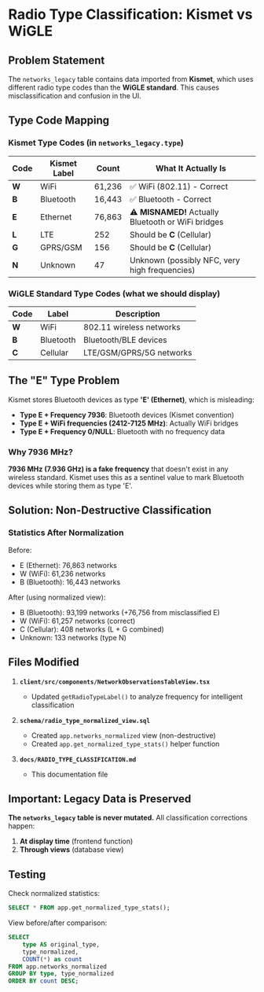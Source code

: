 # Radio Type Classification: Kismet vs WiGLE

## Problem Statement

The `networks_legacy` table contains data imported from **Kismet**, which uses different radio type codes than the **WiGLE standard**. This causes misclassification and confusion in the UI.

## Type Code Mapping

### Kismet Type Codes (in `networks_legacy.type`)

| Code | Kismet Label | Count | What It Actually Is |
|------|-------------|-------|---------------------|
| **W** | WiFi | 61,236 | ✅ WiFi (802.11) - Correct |
| **B** | Bluetooth | 16,443 | ✅ Bluetooth - Correct |
| **E** | Ethernet | 76,863 | ⚠️ **MISNAMED!** Actually Bluetooth or WiFi bridges |
| **L** | LTE | 252 | Should be **C** (Cellular) |
| **G** | GPRS/GSM | 156 | Should be **C** (Cellular) |
| **N** | Unknown | 47 | Unknown (possibly NFC, very high frequencies) |

### WiGLE Standard Type Codes (what we should display)

| Code | Label | Description |
|------|-------|-------------|
| **W** | WiFi | 802.11 wireless networks |
| **B** | Bluetooth | Bluetooth/BLE devices |
| **C** | Cellular | LTE/GSM/GPRS/5G networks |

## The "E" Type Problem

Kismet stores Bluetooth devices as type **'E' (Ethernet)**, which is misleading:

- **Type E + Frequency 7936**: Bluetooth devices (Kismet convention)
- **Type E + WiFi frequencies (2412-7125 MHz)**: Actually WiFi bridges
- **Type E + Frequency 0/NULL**: Bluetooth with no frequency data

### Why 7936 MHz?

**7936 MHz (7.936 GHz) is a fake frequency** that doesn't exist in any wireless standard. Kismet uses this as a sentinel value to mark Bluetooth devices while storing them as type 'E'.

## Solution: Non-Destructive Classification

### Statistics After Normalization

Before:
- E (Ethernet): 76,863 networks
- W (WiFi): 61,236 networks  
- B (Bluetooth): 16,443 networks

After (using normalized view):
- B (Bluetooth): 93,199 networks (+76,756 from misclassified E)
- W (WiFi): 61,257 networks (correct)
- C (Cellular): 408 networks (L + G combined)
- Unknown: 133 networks (type N)

## Files Modified

1. **`client/src/components/NetworkObservationsTableView.tsx`**
   - Updated `getRadioTypeLabel()` to analyze frequency for intelligent classification

2. **`schema/radio_type_normalized_view.sql`**
   - Created `app.networks_normalized` view (non-destructive)
   - Created `app.get_normalized_type_stats()` helper function

3. **`docs/RADIO_TYPE_CLASSIFICATION.md`**
   - This documentation file

## Important: Legacy Data is Preserved

**The `networks_legacy` table is never mutated.** All classification corrections happen:

1. **At display time** (frontend function)
2. **Through views** (database view)

## Testing

Check normalized statistics:
```sql
SELECT * FROM app.get_normalized_type_stats();
```

View before/after comparison:
```sql
SELECT 
    type AS original_type,
    type_normalized,
    COUNT(*) as count
FROM app.networks_normalized
GROUP BY type, type_normalized
ORDER BY count DESC;
```
